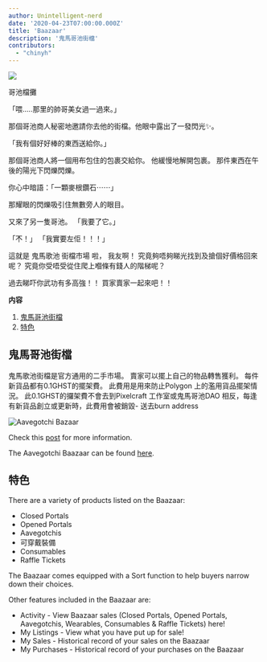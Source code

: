 ```yaml
---
author: Unintelligent-nerd
date: '2020-04-23T07:00:00.000Z'
title: 'Baazaar'
description: '鬼馬哥池街檔'
contributors:
  - "chinyh"
---
```


<div class="headerImageContainer">
<img class="headerImage" src="/baazaar/baazaar.gif">
<p class="headerImageText">哥池檔攤</p>
</div>

「喂.....那里的帥哥美女過一過來。」

那個哥池商人秘密地邀請你去他的街檔。他眼中露出了一發閃光✨。

「我有個好好棒的東西送給你。」

那個哥池商人將一個用布包住的包裹交給你。 他緩慢地解開包裹。 那件東西在午後的陽光下閃爍閃爍。

你心中暗語：「一顆麥根鑽石⋯⋯」

那耀眼的閃爍吸引住無數旁人的眼目。

又來了另一隻哥池。 「我要了它。」

「𣎴！」 「我實要左佢！！！」

這就是 鬼馬歌池 街檔市場 啦， 我友啊！ 究竟夠唔夠睇光找到及搶個好價格回來呢？ 究竟你受唔受從住爬上嗰條有錢人的階梯呢？

過去睇吓你武功有多高強！！ 買家賣家一起來吧！！

<div class="contentsBox">

**内容**

<ol>
<li><a href=#aavegotchi-baazaar>鬼馬哥池街檔</a></li>
<li><a href=#features>特色</a></li>
</ol>

</div>

## 鬼馬哥池街檔

鬼馬歌池街檔是官方通用的二手市場。 賣家可以擺上自己的物品轉售獲利。 每件新貨品都有0.1GHST的擺架費。 此費用是用來防止Polygon 上的濫用貨品擺架情況。 此0.1GHST的攞架費不會去到Pixelcraft 工作室或鬼馬哥池DAO 相反，每逢有新貨品創立或更新時，此費用會被銷毀- 送去burn address

<img class = "bodyImage" src = "/baazaar/baazaar.png" alt = "Aavegotchi Bazaar" />

Check this [post](https://aavegotchi.medium.com/surprise-were-launching-an-aavegotchi-nft-marketplace-f8a388e89d7f) for more information.

The Aavegotchi Baazaar can be found [here](https://aavegotchi.com/baazaar).

## 特色
There are a variety of products listed on the Baazaar:

* Closed Portals
* Opened Portals
* Aavegotchis
* 可穿戴裝備
* Consumables
* Raffle Tickets

The Baazaar comes equipped with a Sort function to help buyers narrow down their choices.

Other features included in the Baazaar are:

* Activity - View Baazaar sales (Closed Portals, Opened Portals, Aavegotchis, Wearables, Consumables & Raffle Tickets) here!
* My Listings - View what you have put up for sale!
* My Sales - Historical record of your sales on the Baazaar
* My Purchases - Historical record of your purchases on the Baazaar